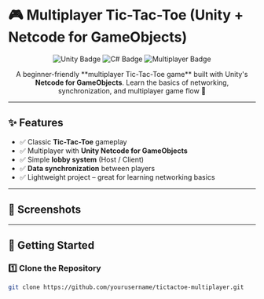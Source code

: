 # 🎮 Multiplayer Tic-Tac-Toe (Unity + Netcode for GameObjects)

<p align="center">
  <img src="https://img.shields.io/badge/Unity-2022+-000000?logo=unity&logoColor=white" alt="Unity Badge">
  <img src="https://img.shields.io/badge/C%23-239120?logo=c-sharp&logoColor=white" alt="C# Badge">
  <img src="https://img.shields.io/badge/Multiplayer-Netcode-6aa84f" alt="Multiplayer Badge">
</p>

<p align="center">
  A beginner-friendly **multiplayer Tic-Tac-Toe game** built with Unity's <b>Netcode for GameObjects</b>.  
  Learn the basics of networking, synchronization, and multiplayer game flow 🎯  
</p>

---

## ✨ Features

- ✅ Classic **Tic-Tac-Toe** gameplay
- ✅ Multiplayer with **Unity Netcode for GameObjects**
- ✅ Simple **lobby system** (Host / Client)
- ✅ **Data synchronization** between players
- ✅ Lightweight project – great for learning networking basics

---

## 📸 Screenshots

---

## 🚀 Getting Started

### 1️⃣ Clone the Repository

```bash
git clone https://github.com/yourusername/tictactoe-multiplayer.git
```
